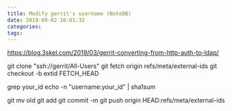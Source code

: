 ```yaml
---
title: Modify gerrit's username (NoteDB)
date: 2019-09-02 16:01:32
categories:
tags:
---
```


https://blog.3skel.com/2019/03/gerrit-converting-from-http-auth-to-ldap/

git clone "ssh://gerrit/All-Users"
git fetch origin refs/meta/external-ids
git checkout -b extid FETCH_HEAD

grep your_id
echo -n "username:your_id" | sha1sum

git mv old
git add
git commit -m
git push origin HEAD:refs/meta/external-ids